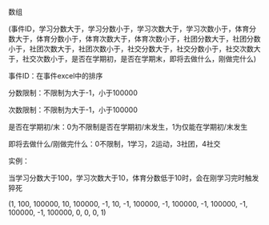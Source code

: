 数组

(事件ID，学习分数大于，学习分数小于，学习次数大于，学习次数小于，体育分数大于，体育分数小于，体育次数大于，体育次数小于，社团分数大于，社团分数小于，社团次数大于，社团次数小于，社交分数大于，社交分数小于，社交次数大于，社交次数小于，是否在学期初，是否在学期末，即将去做什么，刚做完什么)

事件ID：在事件excel中的排序

分数限制：不限制为大于-1，小于100000

次数限制：不限制为大于-1，小于100000

是否在学期初/末：0为不限制是否在学期初/末发生，1为仅能在学期初/末发生

即将去做什么/刚做完什么：0不限制，1学习，2运动，3社团，4社交

实例：

当学习分数大于100，学习次数大于10，体育分数低于10时，会在刚学习完时触发猝死

(1, 100, 100000, 10, 100000, -1, 10, -1, 100000, -1, 100000, -1, 100000, -1, 100000, -1, 100000, 0, 0, 0, 1)